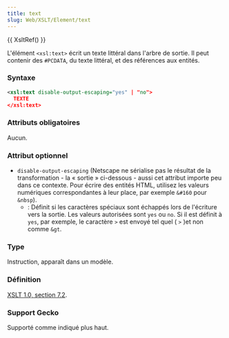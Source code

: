 ```yaml
---
title: text
slug: Web/XSLT/Element/text
---
```


{{ XsltRef() }}

L'élément `<xsl:text>` écrit un texte littéral dans l'arbre de sortie. Il peut contenir des `#PCDATA`, du texte littéral, et des références aux entités.

### Syntaxe

```xml
<xsl:text disable-output-escaping="yes" | "no">
  TEXTE
</xsl:text>
```

### Attributs obligatoires

Aucun.

### Attribut optionnel

- `disable-output-escaping` (Netscape ne sérialise pas le résultat de la transformation - la «&nbsp;sortie&nbsp;» ci-dessous - aussi cet attribut importe peu dans ce contexte. Pour écrire des entités HTML, utilisez les valeurs numériques correspondantes à leur place, par exemple `&#160` pour `&nbsp`).
  - : Définit si les caractères spéciaux sont échappés lors de l'écriture vers la sortie. Les valeurs autorisées sont `yes` ou `no`. Si il est définit à `yes`, par exemple, le caractère `>` est envoyé tel quel ( `>` )et non comme `&gt`.

### Type

Instruction, apparaît dans un modèle.

### Définition

[XSLT 1.0, section 7.2](http://www.w3.org/TR/xslt#section-Creating-Text).

### Support Gecko

Supporté comme indiqué plus haut.
